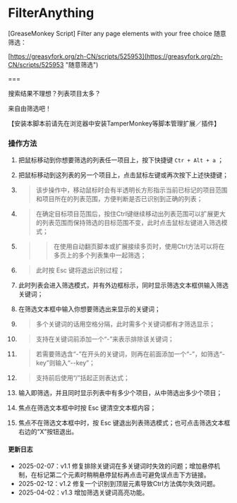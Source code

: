 # FilterAnything
[GreaseMonkey Script] Filter any page elements with your free choice
随意筛选：

[https://greasyfork.org/zh-CN/scripts/525953](https://greasyfork.org/zh-CN/scripts/525953 "随意筛选")

===

搜索结果不理想？列表项目太多？

来自由筛选吧！

【安装本脚本前请先在浏览器中安装TamperMonkey等脚本管理扩展／插件】

### 操作方法

1. 把鼠标移动到你想要筛选的列表任一项目上，按下快捷键 `Ctr + Alt + a` ；
  
2. 把鼠标移动到这列表的另一个项目上，点击鼠标左键或再次按下上述快捷键；
  
  1. >该步操作中，移动鼠标时会有半透明长方形指示当前已标记的项目范围和项目所在的列表范围，方便判断是否已识别到正确的列表；
  1. >在确定目标项目范围后，按住Ctrl键继续移动出列表范围可以扩展更大的列表范围而保持筛选的目标范围不变，此时点击鼠标左键进入筛选模式；
  1. >>在使用自动翻页脚本或扩展接续多页时，使用Ctrl方法可以将在多页上的多个列表集中一起筛选；
  1. >此时按 Esc 键将退出识别过程；

3. 此时列表会进入筛选模式，并有外边框标示，同时显示筛选文本框供输入筛选关键词；
  
4. 在筛选文本框中输入你想要筛选出来显示的关键词；  
  1. >多个关键词的话用空格分隔，此时需多个关键词都有才筛选显示；    
  1. >支持在关键词前添加一个“-”来表示排除该关键词；    
  1. >若需要筛选含“-”在开头的关键词，则再在前面添加一个“-”，如筛选“-key”则输入“--key”；    
  1. >支持前后使用“/”括起正则表达式；
    
5. 输入即筛选，并且同时显示列表中有多少个项目，从中筛选出多少个项目；
  
6. 焦点在筛选文本框中时按 Esc 键清空文本框内容；
  
7. 焦点不在筛选文本框中时，按 Esc 键退出列表筛选模式；也可点击筛选文本框右边的“X”按钮退出。

#### 更新日志

- 2025-02-07：v1.1 修复排除关键词在多关键词时失效的问题；增加悬停机制，在标记第二个元素时稍稍悬停鼠标再点击可避免误点击下方链接。
- 2025-02-12：v1.2 修复一个识别到顶层元素导致Ctrl方法偶尔失效问题。
- 2025-04-02：v1.3 增加筛选关键词高亮功能。
